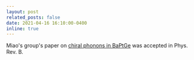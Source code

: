 ```yaml
---
layout: post
related_posts: false
date: 2021-04-16 16:10:00-0400
inline: true
---
```


Miao's group's paper on [chiral phonons in BaPtGe](/publications/#li2020observation) was accepted in Phys. Rev. B.
